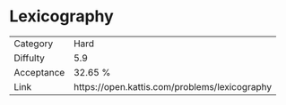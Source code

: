 # Lexicography

<table>
    <tr>
        <td>Category</td>
        <td>Hard</td>
    </tr>
    <tr>
        <td>Diffulty</td>
        <td>5.9</td>
    </tr>
    <tr>
        <td>Acceptance</td>
        <td>32.65 %</td>
    </tr>
    <tr>
        <td>Link</td>
        <td>https://open.kattis.com/problems/lexicography</td>
    </tr>
</table>